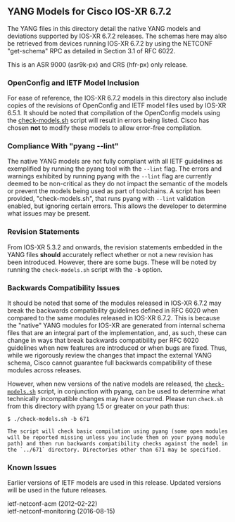 ## YANG Models for Cisco IOS-XR 6.7.2

The YANG files in this directory detail the native YANG models and deviations supported by IOS-XR 6.7.2 releases. The schemas here may also be retrieved from devices running IOS-XR 6.7.2 by using the NETCONF "get-schema" RPC as detailed in Section 3.1 of RFC 6022.

This is an ASR 9000 (asr9k-px) and CRS (hfr-px) only release.

### OpenConfig and IETF Model Inclusion

For ease of reference, the IOS-XR 6.7.2 models in this directory also include copies of the revisions of OpenConfig and IETF model files used by IOS-XR 6.5.1. It should be noted that compilation of the OpenConfig models using the [check-models.sh](check-models.sh) script will result in errors being listed. Cisco has chosen **not** to modify these models to allow error-free compilation.


### Compliance With "pyang --lint"

The native YANG models are not fully compliant with all IETF guidelines as exemplified by running the pyang tool with the ```--lint``` flag. The errors and warnings exhibited by running pyang with the ```--lint``` flag are currently deemed to be non-critical as they do not impact the semantic of the models or prevent the models being used as part of toolchains. A script has been provided, "check-models.sh", that runs pyang with ```--lint``` validation enabled, but ignoring certain errors. This allows the developer to determine what issues may be present.


### Revision Statements

From IOS-XR 5.3.2 and onwards, the revision statements embedded in the YANG files **should** accurately reflect whether or not a new revision has been introduced. However, there are some bugs. These will be noted by running the ```check-models.sh``` script with the ```-b``` option.

### Backwards Compatibility Issues

It should be noted that some of the modules released in IOS-XR 6.7.2 may break the backwards compatibility guidelines defined in RFC 6020 when compared to the same modules released in IOS-XR 6.7.2. This is because the "native" YANG modules for IOS-XR are generated from internal schema files that are an integral part of the implementation, and, as such, these can change in ways that break backwards compatibility per RFC 6020 guidelines when new features are introduced or when bugs are fixed. Thus, while we rigorously review the changes that impact the external YANG schema, Cisco cannot guarantee full backwards compatibility of these modules across releases.

However, when new versions of the native models are released, the [```check-models.sh```](check-models.sh) script, in conjunction with pyang, can be used to determine what technically incompatible changes may have occurred. Please run ```check.sh``` from this directory with pyang 1.5 or greater on your path thus:

```
$ ./check-models.sh -b 671
```

	The script will check basic compilation using pyang (some open modules will be reported missing unless you include them on your pyang module path) and then run backwards compatibility checks against the model in the `../671` directory. Directories other than 671 may be specified.


### Known Issues

Earlier versions of IETF models are used in this release.  Updated versions will be used in the future releases.

ietf-netconf-acm (2012-02-22)  
ietf-netconf-monitoring (2016-08-15)


